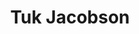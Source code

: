 ---
title: Tuk Jacobson
qrcode: data:image/png;base64,iVBORw0KGgoAAAANSUhEUgAAAQAAAAEAAQMAAABmvDolAAAABlBMVEX///8AAABVwtN&#43;AAACB0lEQVR42uyYvbHkIBCEW4WBSQiEQmb6yYxQCAETg1Jf9Uhb2r1b66xFpfHe6nN4ND3Tg6eeeur/aiHJBrgK&#43;AqyzAj6jfcCAEwNqYcysSbHAoR8fhgHcOTWInsosxdA9pDJMiRAOx9dwzIwoPOxonvuuCNgmozswCwxem79i2h/HTB/iPmlyRa3/sVAfhw4KmZWzL7Ckes3S/9xQJJjQ0LgavZ2HrPcDOj6EgnE1ddE6mVxentZIwDo0K&#43;5I8ofxDnm3V&#43;XOgRA5tmThxhT92UhMzkWYP5AZseytCBT0JTAFu8FgDWtXu0obg1gi6bJFjkU4CoWFrgaqWP6Avd53SMAsoFZ/hDK1KDxYCPlDxgJ0BS9tGgDQQvZtbi6mvZrPLgHsCDk2RfI072NErvjh9sPAXQkPakOvawkTQLpzcyHAJQZdq&#43;WZIHUNGn9dSygS3Iyu6jLUghildnxVoD&#43;PAzE0s8ZguAvTQ4BIGSZHo8od9h72nF13iEARw3TinJL01inlsTpLSWNAdSkJtSVS490YLP12ybnDsAr653diSxTB/ZLk0MA1/LQzNzZ7uo9PowBnDsQuZyFCbu3f1agvw4c&#43;yi7pVc6sCnhpkCNu7detKklffk/jACYP9gjW4/tAYYCzq27hSDIyHeT5mDAuTxEKGc60Cw3/ZW7hweeeuqpz/oTAAD//z1my4yuUtyJAAAAAElFTkSuQmCC
index: false
private: true
---